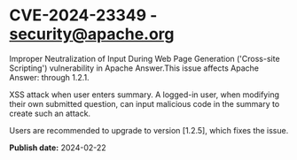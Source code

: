 # CVE-2024-23349 - security@apache.org

Improper Neutralization of Input During Web Page Generation ('Cross-site Scripting') vulnerability in Apache Answer.This issue affects Apache Answer: through 1.2.1.

XSS attack when user enters summary. A logged-in user, when modifying their own submitted question, can input malicious code in the summary to create such an attack.

Users are recommended to upgrade to version [1.2.5], which fixes the issue.

**Publish date:** 2024-02-22
